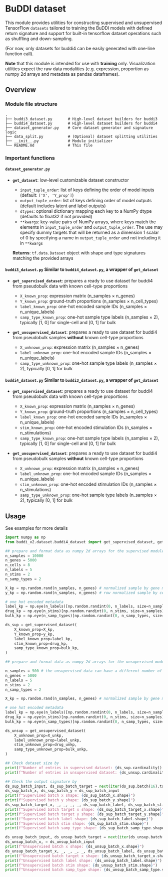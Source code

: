 # BuDDI dataset

This module provides utilities for constructing supervised and unsupervised TensorFlow `datasets` tailored to training the BuDDI models with defined return signature and support for built-in tensorflow dataset operations such as shuffling and down-sampling.

(For now, only datasets for buddi4 can be easily generated with one-line function call).

**Note** that this module is intended for use with **training** only. Visualization utilities expect the raw data modalities (e.g. expression, proportion as numpy 2d arrays and metadata as pandas dataframes).

## Overview

### Module file structure
```
.
├── buddi3_dataset.py       # High-level dataset builders for buddi3
├── buddi4_dataset.py       # High-level dataset builders for buddi4
├── dataset_generator.py    # Core dataset generator and signature logic
├── data_split.py           # (Optional) dataset splitting utilities
├── __init__.py             # Module initializer
└── README.md               # This file
```

### Important functions

#### `dataset_generator.py`
- **`get_dataset`**: low-level customizable dataset constructor
    - `input_tuple_order`: list of keys defining the order of model inputs (default: `['X', 'Y_prop']`)
    - `output_tuple_order`: list of keys defining order of model outputs (default includes latent and label outputs)
    - `dtypes`: optional dictionary mapping each key to a NumPy dtype (defaults to float32 if not provided)
    - `**kwargs`: key-value pairs of NumPy arrays, where keys match the elements in `input_tuple_order` and `output_tuple_order`. The use may specify dummy targets that will be returned as a dimension 1 scalar of 0 by specifying a name in `output_tuple_order` and not including it in `**kwargs`

    **Returns**: `tf.data.Dataset` object with shape and type signatures matching the provided arrays

#### `buddi3_dataset.py` Similar to `buddi4_dataset.py`, a wrapper of `get_dataset`
- **`get_supervised_dataset`**: prepares a ready to use dataset for buddi4 from pseudobulk data with known cell-type proportions
    - `X_known_prop`: expression matrix (n_samples × n_genes)
    - `Y_known_prop`: ground-truth proportions (n_samples × n_cell_types)
    - `label_known_prop`: one-hot encoded sample IDs (n_samples × n_unique_labels)
    - `samp_type_known_prop`: one-hot sample type labels (n_samples × 2), typically [1, 0] for single-cell and [0, 1] for bulk

- **`get_unsupervised_dataset`**: prepares a ready to use dataset for buddi4 from pseudobulk samples **without** known cell-type proportions
    - `X_unknown_prop`: expression matrix (n_samples × n_genes)
    - `label_unknown_prop`: one-hot encoded sample IDs (n_samples × n_unique_labels)
    - `samp_type_unknown_prop`: one-hot sample type labels (n_samples × 2), typically [0, 1] for bulk

#### `buddi4_dataset.py` Similar to `buddi3_dataset.py`, a wrapper of `get_dataset`
- **`get_supervised_dataset`**: prepares a ready to use dataset for buddi4 from pseudobulk data with known cell-type proportions
    - `X_known_prop`: expression matrix (n_samples × n_genes)
    - `Y_known_prop`: ground-truth proportions (n_samples × n_cell_types)
    - `label_known_prop`: one-hot encoded sample IDs (n_samples × n_unique_labels)
    - `stim_known_prop`: one-hot encoded stimulation IDs (n_samples × n_stimulations)
    - `samp_type_known_prop`: one-hot sample type labels (n_samples × 2), typically [1, 0] for single-cell and [0, 1] for bulk

- **`get_unsupervised_dataset`**: prepares a ready to use dataset for buddi4 from pseudobulk samples **without** known cell-type proportions
    - `X_unknown_prop`: expression matrix (n_samples × n_genes)
    - `label_unknown_prop`: one-hot encoded sample IDs (n_samples × n_unique_labels)
    - `stim_unknown_prop`: one-hot encoded stimulation IDs (n_samples × n_stimulations)
    - `samp_type_unknown_prop`: one-hot sample type labels (n_samples × 2), typically [0, 1] for bulk

## Usage
See examples for more details
```python
import numpy as np
from buddi_v2.dataset.buddi4_dataset import get_supervised_dataset, get_unsupervised_dataset

## prepare and format data as numpy 2d arrays for the supervised module
n_samples = 10000
n_genes = 5000
n_cells = 8
n_labels = 5
n_stims = 2
n_samp_types = 2

X_kp = np.random.rand(n_samples, n_genes) # normalized sample by gene matrix
y_kp = np.random.rand(n_samples, n_genes) # row normalized sample by cell type proportion

# one hot encoded metadata
label_kp = np.eye(n_labels)[np.random.randint(0, n_labels, size=n_samples)]
drug_kp = np.eye(n_stims)[np.random.randint(0, n_stims, size=n_samples)]
bulk_kp = np.eye(n_samp_types)[np.random.randint(0, n_samp_types, size=n_samples)]

ds_sup = get_supervised_dataset(
    X_known_prop=X_kp,
    Y_known_prop=y_kp,
    label_known_prop=label_kp,
    stim_known_prop=drug_kp,
    samp_type_known_prop=bulk_kp,
)

## prepare and format data as numpy 2d arrays for the unsupervised module

n_samples = 500 # the unsupervised data can have a different number of samples
n_genes = 5000
n_labels = 5
n_stims = 2
n_samp_types = 2

X_kp = np.random.rand(n_samples, n_genes) # normalized sample by gene matrix

# one hot encoded metadata
label_kp = np.eye(n_labels)[np.random.randint(0, n_labels, size=n_samples)]
drug_kp = np.eye(n_stims)[np.random.randint(0, n_stims, size=n_samples)]
bulk_kp = np.eye(n_samp_types)[np.random.randint(0, n_samp_types, size=n_samples)]

ds_unsup = get_unsupervised_dataset(
    X_unknown_prop=X_unkp,
    label_unknown_prop=label_unkp,
    stim_unknown_prop=drug_unkp,
    samp_type_unknown_prop=bulk_unkp,
)

## Check dataset size by
print(f"Number of entries in supervised dataset: {ds_sup.cardinality().numpy()}")
print(f"Number of entries in unsupervised dataset: {ds_unsup.cardinality().numpy()}")

## Check the output signature by
ds_sup_batch_input, ds_sup_batch_target = next(iter(ds_sup.batch(16).take(1)))
ds_sup_batch_x, ds_sup_batch_y = ds_sup_batch_input
print(f"Supervised batch x shape: {ds_sup_batch_x.shape}")
print(f"Supervised batch y shape: {ds_sup_batch_y.shape}")
ds_sup_batch_target_x, _, _, _, _, ds_sup_batch_label, ds_sup_batch_stim, ds_sup_batch_samp_type, ds_sup_batch_target_y = ds_sup_batch_target
print(f"Supervised batch target x shape: {ds_sup_batch_target_x.shape}")
print(f"Supervised batch target y shape: {ds_sup_batch_target_y.shape}")
print(f"Supervised batch label shape: {ds_sup_batch_label.shape}")
print(f"Supervised batch stim shape: {ds_sup_batch_stim.shape}")
print(f"Supervised batch samp_type shape: {ds_sup_batch_samp_type.shape}")

ds_unsup_batch_input, ds_unsup_batch_target = next(iter(ds_unsup.batch(16).take(1)))
ds_unsup_batch_x, = ds_unsup_batch_input
print(f"Unsupervised batch x shape: {ds_unsup_batch_x.shape}")
ds_unsup_batch_target_x, _, _, _, _, ds_unsup_batch_label, ds_unsup_batch_stim, ds_unsup_batch_samp_type, _ = ds_unsup_batch_target
print(f"Unsupervised batch target x shape: {ds_unsup_batch_target_x.shape}")
print(f"Unsupervised batch label shape: {ds_unsup_batch_label.shape}")
print(f"Unsupervised batch stim shape: {ds_unsup_batch_stim.shape}")
print(f"Unsupervised batch samp_type shape: {ds_unsup_batch_samp_type.shape}")
```